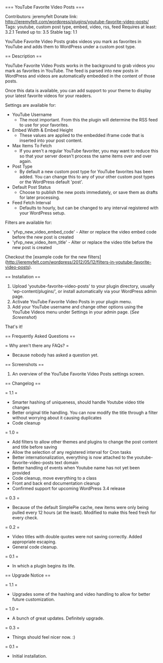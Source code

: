 === YouTube Favorite Video Posts ===

Contributors: jeremyfelt
Donate link: http://jeremyfelt.com/wordpress/plugins/youtube-favorite-video-posts/
Tags: youtube, custom post type, embed, video, rss, feed
Requires at least: 3.2.1
Tested up to: 3.5
Stable tag: 1.1

YouTube Favorite Video Posts grabs videos you mark as favorites in YouTube and adds them to WordPress under a custom post type.

== Description ==

YouTube Favorite Video Posts works in the background to grab videos you mark as favorites in YouTube. The feed is parsed into
new posts in WordPress and videos are automatically embedded in the content of those posts.

Once this data is available, you can add support to your theme to display your latest favorite videos for your readers.

Settings are available for:

* YouTube Username
    * The most important. From this the plugin will determine the RSS feed to use for your favorites.
* Embed Width & Embed Height
    * These values are applied to the embedded iframe code that is inserted into your post content.
* Max Items To Fetch
    * If you aren't a regular YouTube favoriter, you may want to reduce this so that your server doesn't process the same items over and over again.
* Post Type
    * By default a new custom post type for YouTube favorites has been added. You can change this to any of your other custom post types or the WordPress default 'post'.
* Default Post Status
    * Choose to publish the new posts immediately, or save them as drafts for later processing.
* Feed Fetch Interval
    * Defaults to hourly, but can be changed to any interval registered with your WordPress setup.

Filters are available for:

* 'yfvp_new_video_embed_code' - Alter or replace the video embed code before the new post is created
* 'yfvp_new_video_item_title' - Alter or replace the video title before the new post is created

Checkout the [example code for the new filters] (http://jeremyfelt.com/wordpress/2012/05/12/filters-in-youtube-favorite-video-posts).

== Installation ==

1. Upload 'youtube-favorite-video-posts' to your plugin directory, usually 'wp-content/plugins/', or install automatically via your WordPress admin page.
1. Activate YouTube Favorite Video Posts in your plugin menu.
1. Add your YouTube username and change other options using the YouTube Videos menu under Settings in your admin page. (*See Screenshot*)

That's it!

== Frequently Asked Questions ==

= Why aren't there any FAQs? =

*  Because nobody has asked a question yet.

== Screenshots ==

1. An overview of the YouTube Favorite Video Posts settings screen.

== Changelog ==

= 1.1 =

* Smarter hashing of uniqueness, should handle Youtube video title changes
* Better original title handling. You can now modify the title through a filter without worrying about it causing duplicates
* Code cleanup

= 1.0 =

* Add filters to allow other themes and plugins to change the post content and title before saving
* Allow the selection of any registered interval for Cron tasks
* Better internationalization, everything is now attached to the youtube-favorite-video-posts text domain
* Better handling of events when Youtube name has not yet been provided
* Code cleanup, move everything to a class
* Front and back end documentation cleanup
* Confirmed support for upcoming WordPress 3.4 release

= 0.3 =

* Because of the default SimplePie cache, new items were only being pulled every 12 hours (at the least). Modified to make this feed fresh for every check.

= 0.2 =

* Video titles with double quotes were not saving correctly. Added appropriate escaping.
* General code cleanup.

= 0.1 =

* In which a plugin begins its life.

== Upgrade Notice ==

= 1.1 =

* Upgrades some of the hashing and video handling to allow for better future customization.

= 1.0 =

* A bunch of great updates. Definitely upgrade.

= 0.3 =

* Things should feel nicer now. :)

= 0.1 =

* Initial installation.